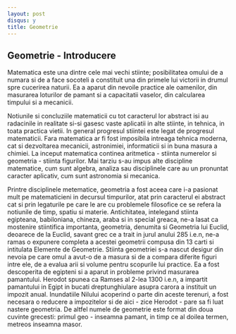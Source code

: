 ```yaml
---
layout: post
disqus: y
title: Geometrie
---
```


Geometrie - Introducere
--------------

Matematica este una dintre cele mai vechi stiinte; posibilitatea omului de a numara si de a face socoteli a constituit
una din primele lui victorii in drumul spre cucerirea naturii. Ea a aparut din nevoile practice ale oamenilor, din masurarea loturilor
de pamant si a capacitatii vaselor, din calcularea timpului si a mecanicii.

Notiunile si concluziile matematicii cu tot caracterul lor abstract isi au radacinile in realitate si-si gasesc vaste aplicatii
in alte stiinte, in tehnica, in toata practica vietii. In general progresul stiintei este legat de progresul matematicii. Fara matematica 
ar fi fost imposibila intreaga tehnica moderna, cat si dezvoltarea mecanicii, astronimiei, informaticii si in buna masura a chimiei. La inceput
matematica continea aritmetica - stiinta numerelor si geometria - stiinta figurilor. Mai tarziu s-au impus alte discipline matematice, cum sunt
algebra, analiza sau disciplinele care au un pronuntat caracter aplicativ, cum sunt astronomia si mecanica.

Printre disciplinele metematice, geometria a fost aceea care i-a pasionat mult pe matematicieni in decursul timpurilor, atat prin caracterul
ei abstract cat si prin legaturile pe care le are cu problemele filosofice ce se refera la notiunile de timp, spatiu si materie. Antichitatea, intelegand
stiinta egipteana, babiloniana, chineza, araba si in special greaca, ne-a lasat ca mostenire stiintifica importanta, geometria, denumita si Geometria lui
Euclid, deoarece de la Euclid, savant grec ce a trait in jurul anului 285 i.e.n, ne-a ramas o expunere completa a acestei geometrii compusa din 13 carti si
intitulata Elemente de Geometrie. Stiinta geometriei s-a nascut desigur din nevoia pe care omul a avut-o de a masura si de a compara diferite figuri intre ele, 
de a evalua arii si volume pentru scopurile lui practice. Ea a fost descoperita de egipteni si a aparut in probleme privind masurarea pamantului. Herodot spunea ca 
Ramses al 2-lea 1300 i.e.n, a impartit pamantului in Egipt in bucati dreptunghiulare asupra carora a instituit un impozit anual. Inundatiile Nilului acoperind 
o parte din aceste terenuri, a fost necesara o reducere a impozitelor si de aici - zice Herodot - pare sa fi luat nastere geometria. De altfel numele de geometrie
este format din doua cuvinte grecesti: primul geo - inseamna pamant, in timp ce al doilea termen, metreos inseamna masor.

        
            
